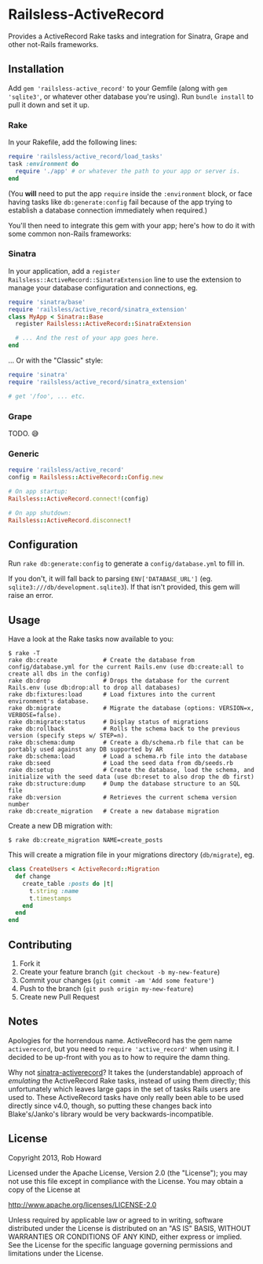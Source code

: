 # Railsless-ActiveRecord

Provides a ActiveRecord Rake tasks and integration for Sinatra, Grape and other not-Rails frameworks.

## Installation

Add `gem 'railsless-active_record'` to your Gemfile (along with `gem 'sqlite3'`, or whatever other database you're using). Run `bundle install` to pull it down and set it up.

### Rake

In your Rakefile, add the following lines:

```ruby
require 'railsless/active_record/load_tasks'
task :environment do
  require './app' # or whatever the path to your app or server is.
end
```

(You **will** need to put the app `require` inside the `:environment` block, or face having tasks like `db:generate:config` fail because of the app trying to establish a database connection immediately when required.)

You'll then need to integrate this gem with your app; here's how to do it with some common non-Rails frameworks:

### Sinatra

In your application, add a `register Railsless::ActiveRecord::SinatraExtension` line to use the extension to manage your database configuration and connections, eg.

```ruby
require 'sinatra/base'
require 'railsless/active_record/sinatra_extension'
class MyApp < Sinatra::Base
  register Railsless::ActiveRecord::SinatraExtension

  # ... And the rest of your app goes here.
end
```

... Or with the "Classic" style:

```ruby
require 'sinatra'
require 'railsless/active_record/sinatra_extension'

# get '/foo', ... etc.
```

### Grape

TODO. :sweat_smile:

### Generic

```ruby
require 'railsless/active_record'
config = Railsless::ActiveRecord::Config.new

# On app startup:
Railsless::ActiveRecord.connect!(config)

# On app shutdown:
Railsless::ActiveRecord.disconnect!
```


## Configuration

Run `rake db:generate:config` to generate a `config/database.yml` to fill in.

If you don't, it will fall back to parsing `ENV['DATABASE_URL']` (eg. `sqlite3:///db/development.sqlite3`). If that isn't provided, this gem will raise an error.


## Usage

Have a look at the Rake tasks now available to you:

```
$ rake -T
rake db:create             # Create the database from config/database.yml for the current Rails.env (use db:create:all to create all dbs in the config)
rake db:drop               # Drops the database for the current Rails.env (use db:drop:all to drop all databases)
rake db:fixtures:load      # Load fixtures into the current environment's database.
rake db:migrate            # Migrate the database (options: VERSION=x, VERBOSE=false).
rake db:migrate:status     # Display status of migrations
rake db:rollback           # Rolls the schema back to the previous version (specify steps w/ STEP=n).
rake db:schema:dump        # Create a db/schema.rb file that can be portably used against any DB supported by AR
rake db:schema:load        # Load a schema.rb file into the database
rake db:seed               # Load the seed data from db/seeds.rb
rake db:setup              # Create the database, load the schema, and initialize with the seed data (use db:reset to also drop the db first)
rake db:structure:dump     # Dump the database structure to an SQL file
rake db:version            # Retrieves the current schema version number
rake db:create_migration   # Create a new database migration
```

Create a new DB migration with:

```
$ rake db:create_migration NAME=create_posts
```

This will create a migration file in your migrations directory (`db/migrate`), eg.

```ruby
class CreateUsers < ActiveRecord::Migration
  def change
    create_table :posts do |t|
      t.string :name
      t.timestamps
    end
  end
end
```

## Contributing

1. Fork it
2. Create your feature branch (`git checkout -b my-new-feature`)
3. Commit your changes (`git commit -am 'Add some feature'`)
4. Push to the branch (`git push origin my-new-feature`)
5. Create new Pull Request

## Notes

Apologies for the horrendous name. ActiveRecord has the gem name `activerecord`, but you need to `require 'active_record'` when using it. I decided to be up-front with you as to how to require the damn thing.

Why not [sinatra-activerecord](https://github.com/janko-m/sinatra-activerecord)? It takes the (understandable) approach of *emulating* the ActiveRecord Rake tasks, instead of using them directly; this unfortunately which leaves large gaps in the set of tasks Rails users are used to. These ActiveRecord tasks have only really been able to be used directly since v4.0, though, so putting these changes back into Blake's/Janko's library would be very backwards-incompatible.

## License

Copyright 2013, Rob Howard

Licensed under the Apache License, Version 2.0 (the "License");
you may not use this file except in compliance with the License.
You may obtain a copy of the License at

  http://www.apache.org/licenses/LICENSE-2.0

Unless required by applicable law or agreed to in writing, software
distributed under the License is distributed on an "AS IS" BASIS,
WITHOUT WARRANTIES OR CONDITIONS OF ANY KIND, either express or implied.
See the License for the specific language governing permissions and
limitations under the License.
